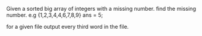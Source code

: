 
Given a sorted big array of integers with a missing number. find the missing number.
e.g {1,2,3,4,4,6,7,8,9}
ans = 5;

for a given file output every third word in the file.
